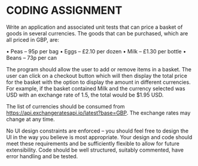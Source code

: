 # CODING ASSIGNMENT

Write an application and associated unit tests that can price a basket of goods in several currencies. The goods that can be purchased, which are all priced in GBP, are:

• Peas – 95p per bag
• Eggs – £2.10 per dozen
• Milk – £1.30 per bottle
• Beans – 73p per can

The program should allow the user to add or remove items in a basket. The user can click on a checkout button which will then display the total price for the basket with the option to display the amount in different currencies. For example, if the basket contained Milk and the currency selected was USD with an exchange rate of 1.5, the total would be $1.95 USD.

The list of currencies should be consumed from https://api.exchangeratesapi.io/latest?base=GBP. The exchange rates may change at any time.

No UI design constraints are enforced – you should feel free to design the UI in the way you believe is most appropriate. Your design and code should meet these requirements and be sufficiently flexible to allow for future extensibility. Code should be well structured, suitably commented, have error handling and be tested.
